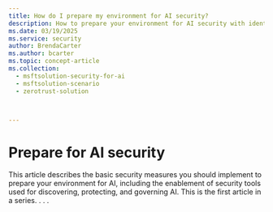 ```yaml
---
title: How do I prepare my environment for AI security?
description: How to prepare your environment for AI security with identity and device protection, data protection, and threat protection. 
ms.date: 03/19/2025
ms.service: security
author: BrendaCarter
ms.author: bcarter
ms.topic: concept-article
ms.collection: 
  - msftsolution-security-for-ai
  - msftsolution-scenario
  - zerotrust-solution



---
```


# Prepare for AI security

This article describes the basic security measures you should implement to prepare your environment for AI, including the enablement of security tools used for discovering, protecting, and governing AI. This is the first article in a series. . . .

